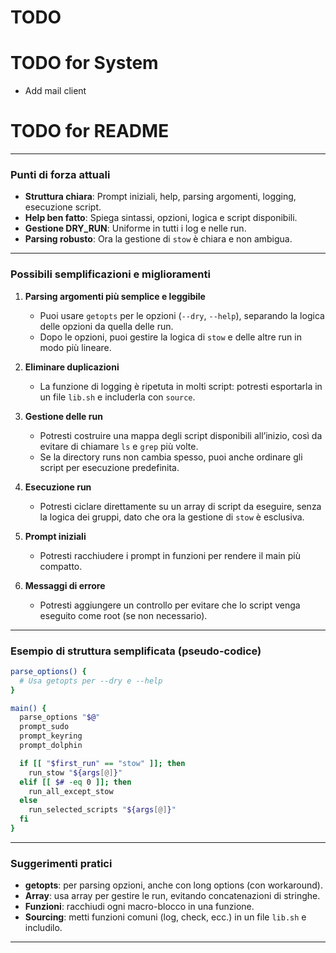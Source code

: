 # TODO

# TODO for System
- Add mail client

# TODO for README



-----
### Punti di forza attuali

- **Struttura chiara**: Prompt iniziali, help, parsing argomenti, logging, esecuzione script.
- **Help ben fatto**: Spiega sintassi, opzioni, logica e script disponibili.
- **Gestione DRY_RUN**: Uniforme in tutti i log e nelle run.
- **Parsing robusto**: Ora la gestione di `stow` è chiara e non ambigua.

---

### Possibili semplificazioni e miglioramenti

1. **Parsing argomenti più semplice e leggibile**
   - Puoi usare `getopts` per le opzioni (`--dry`, `--help`), separando la logica delle opzioni da quella delle run.
   - Dopo le opzioni, puoi gestire la logica di `stow` e delle altre run in modo più lineare.

2. **Eliminare duplicazioni**
   - La funzione di logging è ripetuta in molti script: potresti esportarla in un file `lib.sh` e includerla con `source`.

3. **Gestione delle run**
   - Potresti costruire una mappa degli script disponibili all’inizio, così da evitare di chiamare `ls` e `grep` più volte.
   - Se la directory runs non cambia spesso, puoi anche ordinare gli script per esecuzione predefinita.

4. **Esecuzione run**
   - Potresti ciclare direttamente su un array di script da eseguire, senza la logica dei gruppi, dato che ora la gestione di `stow` è esclusiva.

5. **Prompt iniziali**
   - Potresti racchiudere i prompt in funzioni per rendere il main più compatto.

6. **Messaggi di errore**
   - Potresti aggiungere un controllo per evitare che lo script venga eseguito come root (se non necessario).

---

### Esempio di struttura semplificata (pseudo-codice)

```bash
parse_options() {
  # Usa getopts per --dry e --help
}

main() {
  parse_options "$@"
  prompt_sudo
  prompt_keyring
  prompt_dolphin

  if [[ "$first_run" == "stow" ]]; then
    run_stow "${args[@]}"
  elif [[ $# -eq 0 ]]; then
    run_all_except_stow
  else
    run_selected_scripts "${args[@]}"
  fi
}
```

---

### Suggerimenti pratici

- **getopts**: per parsing opzioni, anche con long options (con workaround).
- **Array**: usa array per gestire le run, evitando concatenazioni di stringhe.
- **Funzioni**: racchiudi ogni macro-blocco in una funzione.
- **Sourcing**: metti funzioni comuni (log, check, ecc.) in un file `lib.sh` e includilo.
------